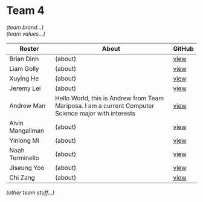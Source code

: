 # Team 4

_(team brand...)_<br>
_(team values...)_<br>

| Roster | About | GitHub |
| ------ | ----- | ------ |
| Brian Dinh        | (about) | [view](https://github.com/TheFProjects)   |
| Liam Golly        | (about) | [view](https://github.com/liamgolly)      |
| Xuying He         | (about) | [view](https://github.com/pika-chu11)     |
| Jeremy Lei        | (about) | [view](https://github.com/countpearsauce) |
| Andrew Man        | Hello World, this is Andrew from Team Mariposa. I am a current Computer Science major with interests   | [view](https://github.com/AndrwMan) |    |                   | in Math and Economics as well so the application of all 3 domains would be something like trading algos. |
| Alvin Mangaliman  | (about) | [view](https://github.com/realhumanbeen)  |
| Yinlong Mi        | (about) | [view](https://github.com/YinlongMi)      |
| Noah Terminello   | (about) | [view](https://github.com/owadg)          |
| Jiseung Yoo       | (about) | [view](https://github.com/wltmd153)       |
| Chi Zang          | (about) | [view](https://github.com/chizhang9135)   |

_(other team stuff...)_<br>
